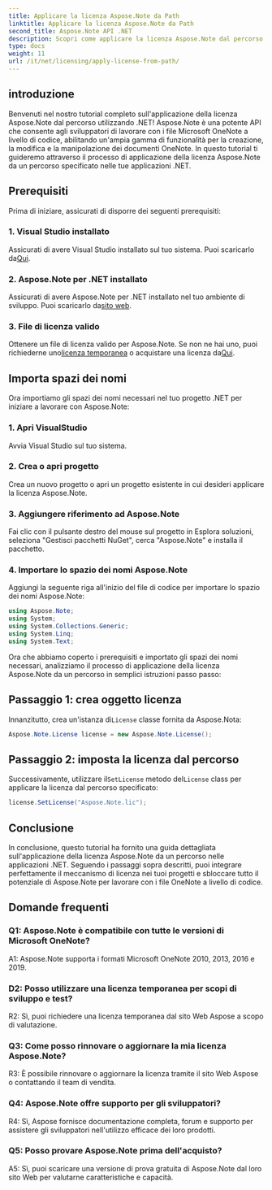 ```yaml
---
title: Applicare la licenza Aspose.Note da Path
linktitle: Applicare la licenza Aspose.Note da Path
second_title: Aspose.Note API .NET
description: Scopri come applicare la licenza Aspose.Note dal percorso nelle applicazioni .NET. Sblocca tutto il potenziale della manipolazione dei file OneNote con Aspose.Note.
type: docs
weight: 11
url: /it/net/licensing/apply-license-from-path/
---
```

## introduzione

Benvenuti nel nostro tutorial completo sull'applicazione della licenza Aspose.Note dal percorso utilizzando .NET! Aspose.Note è una potente API che consente agli sviluppatori di lavorare con i file Microsoft OneNote a livello di codice, abilitando un'ampia gamma di funzionalità per la creazione, la modifica e la manipolazione dei documenti OneNote. In questo tutorial ti guideremo attraverso il processo di applicazione della licenza Aspose.Note da un percorso specificato nelle tue applicazioni .NET.

## Prerequisiti

Prima di iniziare, assicurati di disporre dei seguenti prerequisiti:

### 1. Visual Studio installato

 Assicurati di avere Visual Studio installato sul tuo sistema. Puoi scaricarlo da[Qui](https://visualstudio.microsoft.com/downloads/).

### 2. Aspose.Note per .NET installato

 Assicurati di avere Aspose.Note per .NET installato nel tuo ambiente di sviluppo. Puoi scaricarlo da[sito web](https://releases.aspose.com/note/net/).

### 3. File di licenza valido

 Ottenere un file di licenza valido per Aspose.Note. Se non ne hai uno, puoi richiederne uno[licenza temporanea](https://purchase.aspose.com/temporary-license/) o acquistare una licenza da[Qui](https://purchase.aspose.com/buy).

## Importa spazi dei nomi

Ora importiamo gli spazi dei nomi necessari nel tuo progetto .NET per iniziare a lavorare con Aspose.Note:

### 1. Apri VisualStudio

Avvia Visual Studio sul tuo sistema.

### 2. Crea o apri progetto

Crea un nuovo progetto o apri un progetto esistente in cui desideri applicare la licenza Aspose.Note.

### 3. Aggiungere riferimento ad Aspose.Note

Fai clic con il pulsante destro del mouse sul progetto in Esplora soluzioni, seleziona "Gestisci pacchetti NuGet", cerca "Aspose.Note" e installa il pacchetto.

### 4. Importare lo spazio dei nomi Aspose.Note

Aggiungi la seguente riga all'inizio del file di codice per importare lo spazio dei nomi Aspose.Note:

```csharp
using Aspose.Note;
using System;
using System.Collections.Generic;
using System.Linq;
using System.Text;
```

Ora che abbiamo coperto i prerequisiti e importato gli spazi dei nomi necessari, analizziamo il processo di applicazione della licenza Aspose.Note da un percorso in semplici istruzioni passo passo:

## Passaggio 1: crea oggetto licenza

 Innanzitutto, crea un'istanza di`License` classe fornita da Aspose.Nota:

```csharp
Aspose.Note.License license = new Aspose.Note.License();
```

## Passaggio 2: imposta la licenza dal percorso

Successivamente, utilizzare il`SetLicense` metodo del`License` class per applicare la licenza dal percorso specificato:

```csharp
license.SetLicense("Aspose.Note.lic");
```

## Conclusione

In conclusione, questo tutorial ha fornito una guida dettagliata sull'applicazione della licenza Aspose.Note da un percorso nelle applicazioni .NET. Seguendo i passaggi sopra descritti, puoi integrare perfettamente il meccanismo di licenza nei tuoi progetti e sbloccare tutto il potenziale di Aspose.Note per lavorare con i file OneNote a livello di codice.

## Domande frequenti

### Q1: Aspose.Note è compatibile con tutte le versioni di Microsoft OneNote?

A1: Aspose.Note supporta i formati Microsoft OneNote 2010, 2013, 2016 e 2019.

### D2: Posso utilizzare una licenza temporanea per scopi di sviluppo e test?

R2: Sì, puoi richiedere una licenza temporanea dal sito Web Aspose a scopo di valutazione.

### Q3: Come posso rinnovare o aggiornare la mia licenza Aspose.Note?

R3: È possibile rinnovare o aggiornare la licenza tramite il sito Web Aspose o contattando il team di vendita.

### Q4: Aspose.Note offre supporto per gli sviluppatori?

R4: Sì, Aspose fornisce documentazione completa, forum e supporto per assistere gli sviluppatori nell'utilizzo efficace dei loro prodotti.

### Q5: Posso provare Aspose.Note prima dell'acquisto?

A5: Sì, puoi scaricare una versione di prova gratuita di Aspose.Note dal loro sito Web per valutarne caratteristiche e capacità.